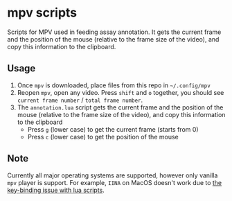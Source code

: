 ﻿# mpv scripts

Scripts for MPV used in feeding assay annotation.
It gets the current frame and the position of the mouse (relative to the frame size of the video), and copy this information to the clipboard.

## Usage

1. Once `mpv` is downloaded, place files from this repo in `~/.config/mpv`
2. Reopen `mpv`, open any video. Press `shift` and `o` together, you should see `current frame number` / `total frame number`.
3. The `annotation.lua` script gets the current frame and the position of the mouse (relative to the frame size of the video), and copy this information to the clipboard
   + Press `g` (lower case) to get the current frame (starts from 0)
   + Press `c` (lower case) to get the position of the mouse

## Note

Currently all major operating systems are supported, however only vanilla `mpv` player is support. For example, `IINA` on MacOS doesn't work due to [the key-binding issue with lua scripts](https://github.com/iina/iina/issues/2140).
